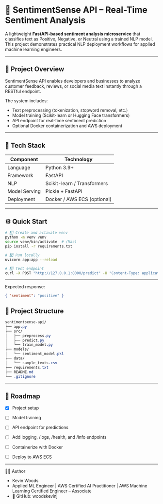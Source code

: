 # 💬 SentimentSense API – Real-Time Sentiment Analysis

A lightweight **FastAPI-based sentiment analysis microservice** that classifies text as Positive, Negative, or Neutral using a trained NLP model.  
This project demonstrates practical NLP deployment workflows for applied machine learning engineers.

---

## 🧩 Project Overview

SentimentSense API enables developers and businesses to analyze customer feedback, reviews, or social media text instantly through a RESTful endpoint.

The system includes:

- Text preprocessing (tokenization, stopword removal, etc.)
- Model training (Scikit-learn or Hugging Face transformers)
- API endpoint for real-time sentiment prediction
- Optional Docker containerization and AWS deployment

---

## 🧠 Tech Stack

| Component     | Technology                  |
| ------------- | --------------------------- |
| Language      | Python 3.9+                 |
| Framework     | FastAPI                     |
| NLP           | Scikit-learn / Transformers |
| Model Serving | Pickle + FastAPI            |
| Deployment    | Docker / AWS ECS (optional) |

---

## ⚙️ Quick Start

```bash
# 1️⃣ Create and activate venv
python -m venv venv
source venv/bin/activate  # (Mac)
pip install -r requirements.txt

# 2️⃣ Run locally
uvicorn app:app --reload

# 3️⃣ Test endpoint
curl -X POST "http://127.0.0.1:8000/predict" -H "Content-Type: application/json" -d '{"text": "I love this API!"}'

```

---

Expected response:

```json
{ "sentiment": "positive" }
```

## 📂 Project Structure

```css
sentimentsense-api/
├── app.py
├── src/
│   ├── preprocess.py
│   ├── predict.py
│   └── train_model.py
├── models/
│   └── sentiment_model.pkl
├── data/
│   └── sample_texts.csv
├── requirements.txt
├── README.md
└── .gitignore

```

---

## 📅 Roadmap

- [x] Project setup

- [ ] Model training

- [ ] API endpoint for predictions

- [ ] Add logging, /logs, /health, and /info endpoints

- [ ] Containerize with Docker

- [ ] Deploy to AWS ECS

---

👨‍💻 Author

- Kevin Woods
- Applied ML Engineer | AWS Certified AI Practitioner | AWS Machine Learning Certified Engineer – Associate
- 🔗 GitHub: woodskevinj
